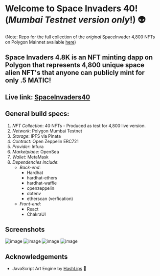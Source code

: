 # Welcome to Space Invaders 40! (_Mumbai Testnet version only_!) 👽
(Note: Repo for the full collection of the _original_ SpaceInvader 4,800 NFTs on Polygon Mainnet available [here](https://github.com/OrangeDeuce/spaceinvaders4800))
## Space Invaders 4.8K is an NFT minting dapp on Polygon that represents 4,800 unique space alien NFT's that anyone can publicly mint for only .5 MATIC!  

## Live link: [SpaceInvaders40](https://spaceinvaders40.netlify.app/)

## General build specs:
1. _NFT Collection_: 40 NFTs - Produced as test for 4,800 live version.
2. _Network_: Polygon Mumbai Testnet
3. _Storage_: IPFS via Pinata
4. _Contract_: Open Zeppelin ERC721
5. _Provider_: Infura
6. _Marketplace_: OpenSea
7. _Wallet_: MetaMask 
8. _Dependencies include_:
    - _Back-end_:
        * Hardhat
        * hardhat-ethers
        * hardhat-waffle
        * openzeppelin
        * dotenv
        * etherscan (verfication)
    - _Front-end_:
        * React
        * ChakraUI

## Screenshots
![image](https://user-images.githubusercontent.com/40747156/169298970-3c105159-d936-4adc-89c3-1c3601aa53b6.png)
![image](https://user-images.githubusercontent.com/40747156/169312511-968bb791-5319-47f7-bee2-073a2c4fd938.png)
![image](https://user-images.githubusercontent.com/40747156/169327529-ef45a8de-04af-4987-ab41-87144bedfc07.png)
![image](https://user-images.githubusercontent.com/40747156/169300352-f3450db7-cb94-497a-9569-1defacd46b41.png)

## Acknowledgements
- JavaScript Art Engine by [HashLips](https://github.com/HashLips/hashlips_art_engine) 👄
